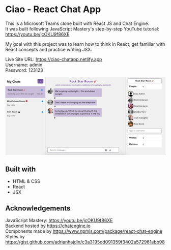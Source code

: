 # Ciao - React Chat App
This is a Microsoft Teams clone built with React JS and Chat Engine. <br/>
It was built following JavaScript Mastery's step-by-step YouTube tutorial: https://youtu.be/jcOKU9f86XE

My goal with this project was to learn how to think in React, get familiar with React concepts and practice writing JSX.

Live Site URL: https://ciao-chatapp.netlify.app <br/>
Username: admin <br/>
Password: 123123

![Screenshot](public/screenshot.jpg)

## Built with
- HTML & CSS
- React
- JSX

## Acknowledgements
JavaScript Mastery: https://youtu.be/jcOKU9f86XE <br/>
Backend hosted by https://chatengine.io <br/>
Components made by https://www.npmjs.com/package/react-chat-engine <br/>
Styles by https://gist.github.com/adrianhajdin/c3a3195dd091359f3402a572961abb98
